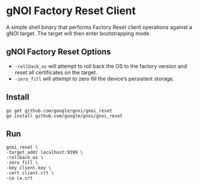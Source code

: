 # gNOI Factory Reset Client

A simple shell binary that performs Factory Reset client operations against a gNOI target. The target will then enter bootstrapping mode.

## gNOI Factory Reset Options
*   `-rollback_os` will attempt to roll back the OS to the factory version and reset all certificates on the target.
*   `-zero_fill` will attempt to zero fill the device’s persistent storage.

## Install
```
go get github.com/google/gnxi/gnoi_reset
go install github.com/google/gnxi/gnoi_reset
```

## Run 
```
gnoi_reset \
-target_addr localhost:9399 \
-rollback_os \
-zero_fill \
-key client.key \
-cert client.crt \
-ca ca.crt
```
